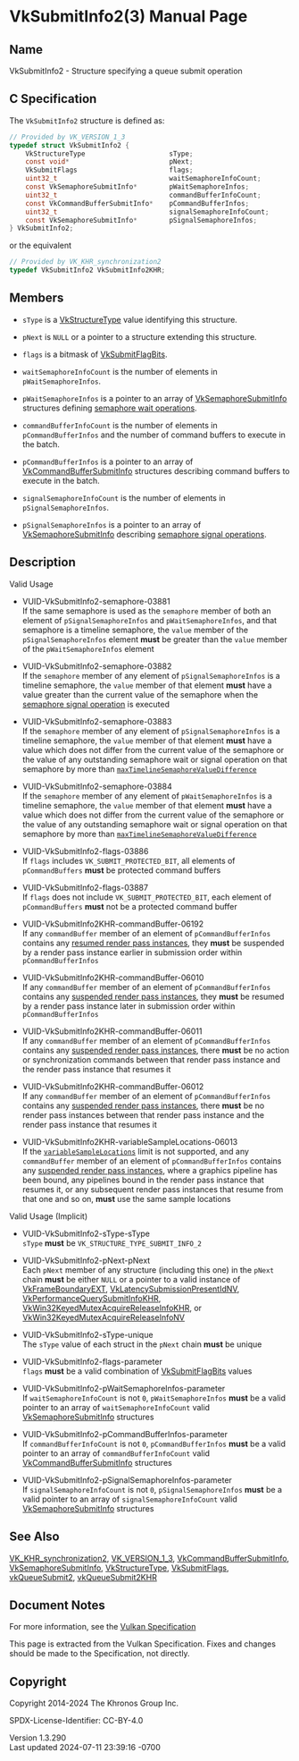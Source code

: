 # VkSubmitInfo2(3) Manual Page

## Name

VkSubmitInfo2 - Structure specifying a queue submit operation



## <a href="#_c_specification" class="anchor"></a>C Specification

The `VkSubmitInfo2` structure is defined as:

``` c
// Provided by VK_VERSION_1_3
typedef struct VkSubmitInfo2 {
    VkStructureType                     sType;
    const void*                         pNext;
    VkSubmitFlags                       flags;
    uint32_t                            waitSemaphoreInfoCount;
    const VkSemaphoreSubmitInfo*        pWaitSemaphoreInfos;
    uint32_t                            commandBufferInfoCount;
    const VkCommandBufferSubmitInfo*    pCommandBufferInfos;
    uint32_t                            signalSemaphoreInfoCount;
    const VkSemaphoreSubmitInfo*        pSignalSemaphoreInfos;
} VkSubmitInfo2;
```

or the equivalent

``` c
// Provided by VK_KHR_synchronization2
typedef VkSubmitInfo2 VkSubmitInfo2KHR;
```

## <a href="#_members" class="anchor"></a>Members

- `sType` is a [VkStructureType](https://registry.khronos.org/vulkan/specs/1.3-extensions/man/html/VkStructureType.html) value identifying
  this structure.

- `pNext` is `NULL` or a pointer to a structure extending this
  structure.

- `flags` is a bitmask of [VkSubmitFlagBits](https://registry.khronos.org/vulkan/specs/1.3-extensions/man/html/VkSubmitFlagBits.html).

- `waitSemaphoreInfoCount` is the number of elements in
  `pWaitSemaphoreInfos`.

- `pWaitSemaphoreInfos` is a pointer to an array of
  [VkSemaphoreSubmitInfo](https://registry.khronos.org/vulkan/specs/1.3-extensions/man/html/VkSemaphoreSubmitInfo.html) structures
  defining <a
  href="https://registry.khronos.org/vulkan/specs/1.3-extensions/html/vkspec.html#synchronization-semaphores-waiting"
  target="_blank" rel="noopener">semaphore wait operations</a>.

- `commandBufferInfoCount` is the number of elements in
  `pCommandBufferInfos` and the number of command buffers to execute in
  the batch.

- `pCommandBufferInfos` is a pointer to an array of
  [VkCommandBufferSubmitInfo](https://registry.khronos.org/vulkan/specs/1.3-extensions/man/html/VkCommandBufferSubmitInfo.html) structures
  describing command buffers to execute in the batch.

- `signalSemaphoreInfoCount` is the number of elements in
  `pSignalSemaphoreInfos`.

- `pSignalSemaphoreInfos` is a pointer to an array of
  [VkSemaphoreSubmitInfo](https://registry.khronos.org/vulkan/specs/1.3-extensions/man/html/VkSemaphoreSubmitInfo.html) describing <a
  href="https://registry.khronos.org/vulkan/specs/1.3-extensions/html/vkspec.html#synchronization-semaphores-signaling"
  target="_blank" rel="noopener">semaphore signal operations</a>.

## <a href="#_description" class="anchor"></a>Description

Valid Usage

- <a href="#VUID-VkSubmitInfo2-semaphore-03881"
  id="VUID-VkSubmitInfo2-semaphore-03881"></a>
  VUID-VkSubmitInfo2-semaphore-03881  
  If the same semaphore is used as the `semaphore` member of both an
  element of `pSignalSemaphoreInfos` and `pWaitSemaphoreInfos`, and that
  semaphore is a timeline semaphore, the `value` member of the
  `pSignalSemaphoreInfos` element **must** be greater than the `value`
  member of the `pWaitSemaphoreInfos` element

- <a href="#VUID-VkSubmitInfo2-semaphore-03882"
  id="VUID-VkSubmitInfo2-semaphore-03882"></a>
  VUID-VkSubmitInfo2-semaphore-03882  
  If the `semaphore` member of any element of `pSignalSemaphoreInfos` is
  a timeline semaphore, the `value` member of that element **must** have
  a value greater than the current value of the semaphore when the <a
  href="https://registry.khronos.org/vulkan/specs/1.3-extensions/html/vkspec.html#synchronization-semaphores-signaling"
  target="_blank" rel="noopener">semaphore signal operation</a> is
  executed

- <a href="#VUID-VkSubmitInfo2-semaphore-03883"
  id="VUID-VkSubmitInfo2-semaphore-03883"></a>
  VUID-VkSubmitInfo2-semaphore-03883  
  If the `semaphore` member of any element of `pSignalSemaphoreInfos` is
  a timeline semaphore, the `value` member of that element **must** have
  a value which does not differ from the current value of the semaphore
  or the value of any outstanding semaphore wait or signal operation on
  that semaphore by more than <a
  href="https://registry.khronos.org/vulkan/specs/1.3-extensions/html/vkspec.html#limits-maxTimelineSemaphoreValueDifference"
  target="_blank"
  rel="noopener"><code>maxTimelineSemaphoreValueDifference</code></a>

- <a href="#VUID-VkSubmitInfo2-semaphore-03884"
  id="VUID-VkSubmitInfo2-semaphore-03884"></a>
  VUID-VkSubmitInfo2-semaphore-03884  
  If the `semaphore` member of any element of `pWaitSemaphoreInfos` is a
  timeline semaphore, the `value` member of that element **must** have a
  value which does not differ from the current value of the semaphore or
  the value of any outstanding semaphore wait or signal operation on
  that semaphore by more than <a
  href="https://registry.khronos.org/vulkan/specs/1.3-extensions/html/vkspec.html#limits-maxTimelineSemaphoreValueDifference"
  target="_blank"
  rel="noopener"><code>maxTimelineSemaphoreValueDifference</code></a>

- <a href="#VUID-VkSubmitInfo2-flags-03886"
  id="VUID-VkSubmitInfo2-flags-03886"></a>
  VUID-VkSubmitInfo2-flags-03886  
  If `flags` includes `VK_SUBMIT_PROTECTED_BIT`, all elements of
  `pCommandBuffers` **must** be protected command buffers

- <a href="#VUID-VkSubmitInfo2-flags-03887"
  id="VUID-VkSubmitInfo2-flags-03887"></a>
  VUID-VkSubmitInfo2-flags-03887  
  If `flags` does not include `VK_SUBMIT_PROTECTED_BIT`, each element of
  `pCommandBuffers` **must** not be a protected command buffer

- <a href="#VUID-VkSubmitInfo2KHR-commandBuffer-06192"
  id="VUID-VkSubmitInfo2KHR-commandBuffer-06192"></a>
  VUID-VkSubmitInfo2KHR-commandBuffer-06192  
  If any `commandBuffer` member of an element of `pCommandBufferInfos`
  contains any <a
  href="https://registry.khronos.org/vulkan/specs/1.3-extensions/html/vkspec.html#renderpass-suspension"
  target="_blank" rel="noopener">resumed render pass instances</a>, they
  **must** be suspended by a render pass instance earlier in submission
  order within `pCommandBufferInfos`

- <a href="#VUID-VkSubmitInfo2KHR-commandBuffer-06010"
  id="VUID-VkSubmitInfo2KHR-commandBuffer-06010"></a>
  VUID-VkSubmitInfo2KHR-commandBuffer-06010  
  If any `commandBuffer` member of an element of `pCommandBufferInfos`
  contains any <a
  href="https://registry.khronos.org/vulkan/specs/1.3-extensions/html/vkspec.html#renderpass-suspension"
  target="_blank" rel="noopener">suspended render pass instances</a>,
  they **must** be resumed by a render pass instance later in submission
  order within `pCommandBufferInfos`

- <a href="#VUID-VkSubmitInfo2KHR-commandBuffer-06011"
  id="VUID-VkSubmitInfo2KHR-commandBuffer-06011"></a>
  VUID-VkSubmitInfo2KHR-commandBuffer-06011  
  If any `commandBuffer` member of an element of `pCommandBufferInfos`
  contains any <a
  href="https://registry.khronos.org/vulkan/specs/1.3-extensions/html/vkspec.html#renderpass-suspension"
  target="_blank" rel="noopener">suspended render pass instances</a>,
  there **must** be no action or synchronization commands between that
  render pass instance and the render pass instance that resumes it

- <a href="#VUID-VkSubmitInfo2KHR-commandBuffer-06012"
  id="VUID-VkSubmitInfo2KHR-commandBuffer-06012"></a>
  VUID-VkSubmitInfo2KHR-commandBuffer-06012  
  If any `commandBuffer` member of an element of `pCommandBufferInfos`
  contains any <a
  href="https://registry.khronos.org/vulkan/specs/1.3-extensions/html/vkspec.html#renderpass-suspension"
  target="_blank" rel="noopener">suspended render pass instances</a>,
  there **must** be no render pass instances between that render pass
  instance and the render pass instance that resumes it

- <a href="#VUID-VkSubmitInfo2KHR-variableSampleLocations-06013"
  id="VUID-VkSubmitInfo2KHR-variableSampleLocations-06013"></a>
  VUID-VkSubmitInfo2KHR-variableSampleLocations-06013  
  If the <a
  href="https://registry.khronos.org/vulkan/specs/1.3-extensions/html/vkspec.html#limits-variableSampleLocations"
  target="_blank" rel="noopener"><code>variableSampleLocations</code></a>
  limit is not supported, and any `commandBuffer` member of an element
  of `pCommandBufferInfos` contains any <a
  href="https://registry.khronos.org/vulkan/specs/1.3-extensions/html/vkspec.html#renderpass-suspension"
  target="_blank" rel="noopener">suspended render pass instances</a>,
  where a graphics pipeline has been bound, any pipelines bound in the
  render pass instance that resumes it, or any subsequent render pass
  instances that resume from that one and so on, **must** use the same
  sample locations

Valid Usage (Implicit)

- <a href="#VUID-VkSubmitInfo2-sType-sType"
  id="VUID-VkSubmitInfo2-sType-sType"></a>
  VUID-VkSubmitInfo2-sType-sType  
  `sType` **must** be `VK_STRUCTURE_TYPE_SUBMIT_INFO_2`

- <a href="#VUID-VkSubmitInfo2-pNext-pNext"
  id="VUID-VkSubmitInfo2-pNext-pNext"></a>
  VUID-VkSubmitInfo2-pNext-pNext  
  Each `pNext` member of any structure (including this one) in the
  `pNext` chain **must** be either `NULL` or a pointer to a valid
  instance of [VkFrameBoundaryEXT](https://registry.khronos.org/vulkan/specs/1.3-extensions/man/html/VkFrameBoundaryEXT.html),
  [VkLatencySubmissionPresentIdNV](https://registry.khronos.org/vulkan/specs/1.3-extensions/man/html/VkLatencySubmissionPresentIdNV.html),
  [VkPerformanceQuerySubmitInfoKHR](https://registry.khronos.org/vulkan/specs/1.3-extensions/man/html/VkPerformanceQuerySubmitInfoKHR.html),
  [VkWin32KeyedMutexAcquireReleaseInfoKHR](https://registry.khronos.org/vulkan/specs/1.3-extensions/man/html/VkWin32KeyedMutexAcquireReleaseInfoKHR.html),
  or
  [VkWin32KeyedMutexAcquireReleaseInfoNV](https://registry.khronos.org/vulkan/specs/1.3-extensions/man/html/VkWin32KeyedMutexAcquireReleaseInfoNV.html)

- <a href="#VUID-VkSubmitInfo2-sType-unique"
  id="VUID-VkSubmitInfo2-sType-unique"></a>
  VUID-VkSubmitInfo2-sType-unique  
  The `sType` value of each struct in the `pNext` chain **must** be
  unique

- <a href="#VUID-VkSubmitInfo2-flags-parameter"
  id="VUID-VkSubmitInfo2-flags-parameter"></a>
  VUID-VkSubmitInfo2-flags-parameter  
  `flags` **must** be a valid combination of
  [VkSubmitFlagBits](https://registry.khronos.org/vulkan/specs/1.3-extensions/man/html/VkSubmitFlagBits.html) values

- <a href="#VUID-VkSubmitInfo2-pWaitSemaphoreInfos-parameter"
  id="VUID-VkSubmitInfo2-pWaitSemaphoreInfos-parameter"></a>
  VUID-VkSubmitInfo2-pWaitSemaphoreInfos-parameter  
  If `waitSemaphoreInfoCount` is not `0`, `pWaitSemaphoreInfos` **must**
  be a valid pointer to an array of `waitSemaphoreInfoCount` valid
  [VkSemaphoreSubmitInfo](https://registry.khronos.org/vulkan/specs/1.3-extensions/man/html/VkSemaphoreSubmitInfo.html) structures

- <a href="#VUID-VkSubmitInfo2-pCommandBufferInfos-parameter"
  id="VUID-VkSubmitInfo2-pCommandBufferInfos-parameter"></a>
  VUID-VkSubmitInfo2-pCommandBufferInfos-parameter  
  If `commandBufferInfoCount` is not `0`, `pCommandBufferInfos` **must**
  be a valid pointer to an array of `commandBufferInfoCount` valid
  [VkCommandBufferSubmitInfo](https://registry.khronos.org/vulkan/specs/1.3-extensions/man/html/VkCommandBufferSubmitInfo.html) structures

- <a href="#VUID-VkSubmitInfo2-pSignalSemaphoreInfos-parameter"
  id="VUID-VkSubmitInfo2-pSignalSemaphoreInfos-parameter"></a>
  VUID-VkSubmitInfo2-pSignalSemaphoreInfos-parameter  
  If `signalSemaphoreInfoCount` is not `0`, `pSignalSemaphoreInfos`
  **must** be a valid pointer to an array of `signalSemaphoreInfoCount`
  valid [VkSemaphoreSubmitInfo](https://registry.khronos.org/vulkan/specs/1.3-extensions/man/html/VkSemaphoreSubmitInfo.html) structures

## <a href="#_see_also" class="anchor"></a>See Also

[VK_KHR_synchronization2](https://registry.khronos.org/vulkan/specs/1.3-extensions/man/html/VK_KHR_synchronization2.html),
[VK_VERSION_1_3](https://registry.khronos.org/vulkan/specs/1.3-extensions/man/html/VK_VERSION_1_3.html),
[VkCommandBufferSubmitInfo](https://registry.khronos.org/vulkan/specs/1.3-extensions/man/html/VkCommandBufferSubmitInfo.html),
[VkSemaphoreSubmitInfo](https://registry.khronos.org/vulkan/specs/1.3-extensions/man/html/VkSemaphoreSubmitInfo.html),
[VkStructureType](https://registry.khronos.org/vulkan/specs/1.3-extensions/man/html/VkStructureType.html),
[VkSubmitFlags](https://registry.khronos.org/vulkan/specs/1.3-extensions/man/html/VkSubmitFlags.html),
[vkQueueSubmit2](https://registry.khronos.org/vulkan/specs/1.3-extensions/man/html/vkQueueSubmit2.html),
[vkQueueSubmit2KHR](https://registry.khronos.org/vulkan/specs/1.3-extensions/man/html/vkQueueSubmit2KHR.html)

## <a href="#_document_notes" class="anchor"></a>Document Notes

For more information, see the <a
href="https://registry.khronos.org/vulkan/specs/1.3-extensions/html/vkspec.html#VkSubmitInfo2"
target="_blank" rel="noopener">Vulkan Specification</a>

This page is extracted from the Vulkan Specification. Fixes and changes
should be made to the Specification, not directly.

## <a href="#_copyright" class="anchor"></a>Copyright

Copyright 2014-2024 The Khronos Group Inc.

SPDX-License-Identifier: CC-BY-4.0

Version 1.3.290  
Last updated 2024-07-11 23:39:16 -0700

